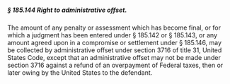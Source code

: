 ##### § 185.144 Right to administrative offset. #####

The amount of any penalty or assessment which has become final, or for which a judgment has been entered under § 185.142 or § 185.143, or any amount agreed upon in a compromise or settlement under § 185.146, may be collected by administrative offset under section 3716 of title 31, United States Code, except that an administrative offset may not be made under section 3716 against a refund of an overpayment of Federal taxes, then or later owing by the United States to the defendant.
